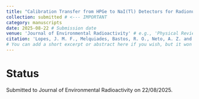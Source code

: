 ```yaml
---
title: "Calibration Transfer from HPGe to NaI(Tl) Detectors for Radionuclides Quantification"
collection: submitted # <--- IMPORTANT
category: manuscripts
date: 2025-08-22 # Submission date
venue: 'Journal of Environmental Radioactivity' # e.g., 'Physical Review Letters (Submitted)'
citation: 'Lopes, J. M. F., Melquiades, Bastos, R. O., Neto, A. Z. and Andrello, A. C.. Journal of Environmental Radioactivity'
# You can add a short excerpt or abstract here if you wish, but it won't show on the main list with current layout.
---
```



# Status
Submitted to Journal of Environmental Radioactivity on 22/08/2025.